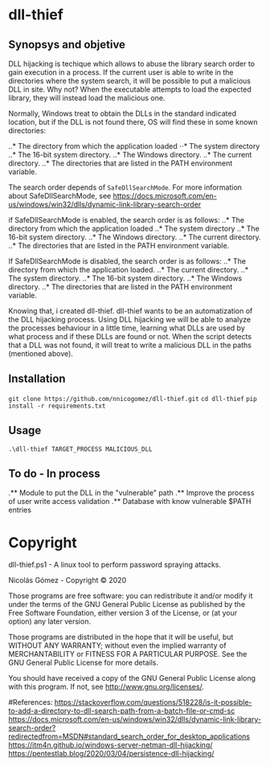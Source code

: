 # dll-thief

## Synopsys and objetive
DLL hijacking is techique which allows to abuse the library search order to gain execution in a process. If the current user is able to write in the directories where the system search, it will be possible to put a malicious DLL in site. Why not? 
When the executable attempts to load the expected library, they will instead load the malicious one. 

Normally, Windows treat to obtain the DLLs in the standard indicated location, but if the DLL is not found there, OS will find these in some known directories:

..* The directory from which the application loaded
⋅⋅* The system directory
..* The 16-bit system directory.
..* The Windows directory.
..* The current directory.
..* The directories that are listed in the PATH environment variable.

The search order depends of `SafeDllSearchMode`.
For more information about SafeDllSearchMode, see https://docs.microsoft.com/en-us/windows/win32/dlls/dynamic-link-library-search-order

if SafeDllSearchMode is enabled, the search order is as follows:
..* The directory from which the application loaded
..* The system directory
..* The 16-bit system directory.
..* The Windows directory.
..* The current directory.
..* The directories that are listed in the PATH environment variable.

If SafeDllSearchMode is disabled, the search order is as follows:
..* The directory from which the application loaded.
..* The current directory.
..* The system directory.
..* The 16-bit system directory.
..* The Windows directory.
..* The directories that are listed in the PATH environment variable.

Knowing that, i created dll-thief. dll-thief wants to be an automatization of the DLL hijacking process. Using DLL hijacking we will be able to analyze the processes behaviour in a little time, learning what DLLs are used by what process and if these DLLs are found or not. When the script detects that a DLL was not found, it will treat to write a malicious DLL in the paths (mentioned above). 

## Installation
`git clone https://github.com/nnicogomez/dll-thief.git`
`cd dll-thief`
`pip install -r requirements.txt`

## Usage
`.\dll-thief TARGET_PROCESS MALICIOUS_DLL`

## To do - In process
.** Module to put the DLL in the "vulnerable" path
.** Improve the process of user write access validation
.** Database with know vulnerable $PATH entries

# Copyright
dll-thief.ps1 - A linux tool to perform password spraying attacks.

Nicolás Gómez - Copyright © 2020

Those programs are free software: you can redistribute it and/or modify it under the terms of the GNU General Public License as published by the Free Software Foundation, either version 3 of the License, or (at your option) any later version.

Those programs are distributed in the hope that it will be useful, but WITHOUT ANY WARRANTY; without even the implied warranty of MERCHANTABILITY or FITNESS FOR A PARTICULAR PURPOSE. See the GNU General Public License for more details.

You should have received a copy of the GNU General Public License along with this program. If not, see http://www.gnu.org/licenses/.

#References:
https://stackoverflow.com/questions/518228/is-it-possible-to-add-a-directory-to-dll-search-path-from-a-batch-file-or-cmd-sc
https://docs.microsoft.com/en-us/windows/win32/dlls/dynamic-link-library-search-order?redirectedfrom=MSDN#standard_search_order_for_desktop_applications
https://itm4n.github.io/windows-server-netman-dll-hijacking/
https://pentestlab.blog/2020/03/04/persistence-dll-hijacking/
